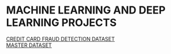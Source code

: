 # MACHINE LEARNING AND DEEP LEARNING PROJECTS

[CREDIT CARD FRAUD DETECTION DATASET](credit_card_dataset/) <br>
[MASTER DATASET](master_dataset/) <br>
